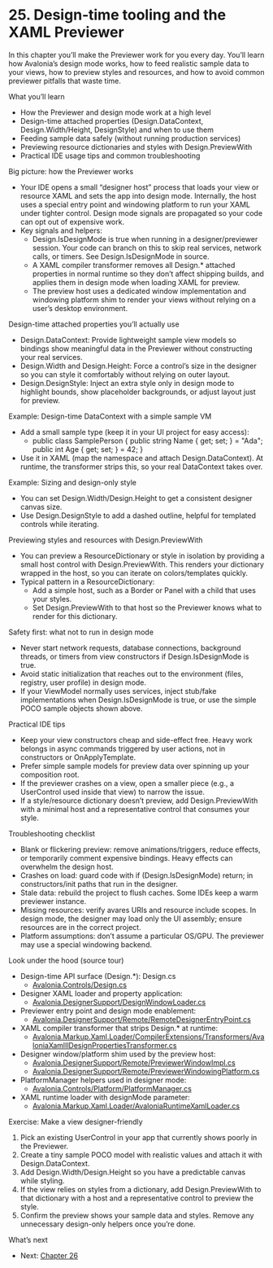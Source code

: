 # 25. Design‑time tooling and the XAML Previewer

In this chapter you’ll make the Previewer work for you every day. You’ll learn how Avalonia’s design mode works, how to feed realistic sample data to your views, how to preview styles and resources, and how to avoid common previewer pitfalls that waste time.

What you’ll learn
- How the Previewer and design mode work at a high level
- Design-time attached properties (Design.DataContext, Design.Width/Height, DesignStyle) and when to use them
- Feeding sample data safely (without running production services)
- Previewing resource dictionaries and styles with Design.PreviewWith
- Practical IDE usage tips and common troubleshooting

Big picture: how the Previewer works
- Your IDE opens a small “designer host” process that loads your view or resource XAML and sets the app into design mode. Internally, the host uses a special entry point and windowing platform to run your XAML under tighter control. Design mode signals are propagated so your code can opt out of expensive work.
- Key signals and helpers:
  - Design.IsDesignMode is true when running in a designer/previewer session. Your code can branch on this to skip real services, network calls, or timers. See Design.IsDesignMode in source.
  - A XAML compiler transformer removes all Design.* attached properties in normal runtime so they don’t affect shipping builds, and applies them in design mode when loading XAML for preview.
  - The preview host uses a dedicated window implementation and windowing platform shim to render your views without relying on a user’s desktop environment.

Design-time attached properties you’ll actually use
- Design.DataContext: Provide lightweight sample view models so bindings show meaningful data in the Previewer without constructing your real services.
- Design.Width and Design.Height: Force a control’s size in the designer so you can style it comfortably without relying on outer layout.
- Design.DesignStyle: Inject an extra style only in design mode to highlight bounds, show placeholder backgrounds, or adjust layout just for preview.

Example: Design-time DataContext with a simple sample VM
- Add a small sample type (keep it in your UI project for easy access):
  - public class SamplePerson { public string Name { get; set; } = "Ada"; public int Age { get; set; } = 42; }
- Use it in XAML (map the namespace and attach Design.DataContext). At runtime, the transformer strips this, so your real DataContext takes over.

Example: Sizing and design-only style
- You can set Design.Width/Design.Height to get a consistent designer canvas size.
- Use Design.DesignStyle to add a dashed outline, helpful for templated controls while iterating.

Previewing styles and resources with Design.PreviewWith
- You can preview a ResourceDictionary or style in isolation by providing a small host control with Design.PreviewWith. This renders your dictionary wrapped in the host, so you can iterate on colors/templates quickly.
- Typical pattern in a ResourceDictionary:
  - Add a simple host, such as a Border or Panel with a child that uses your styles.
  - Set Design.PreviewWith to that host so the Previewer knows what to render for this dictionary.

Safety first: what not to run in design mode
- Never start network requests, database connections, background threads, or timers from view constructors if Design.IsDesignMode is true.
- Avoid static initialization that reaches out to the environment (files, registry, user profile) in design mode.
- If your ViewModel normally uses services, inject stub/fake implementations when Design.IsDesignMode is true, or use the simple POCO sample objects shown above.

Practical IDE tips
- Keep your view constructors cheap and side-effect free. Heavy work belongs in async commands triggered by user actions, not in constructors or OnApplyTemplate.
- Prefer simple sample models for preview data over spinning up your composition root.
- If the previewer crashes on a view, open a smaller piece (e.g., a UserControl used inside that view) to narrow the issue.
- If a style/resource dictionary doesn’t preview, add Design.PreviewWith with a minimal host and a representative control that consumes your style.

Troubleshooting checklist
- Blank or flickering preview: remove animations/triggers, reduce effects, or temporarily comment expensive bindings. Heavy effects can overwhelm the design host.
- Crashes on load: guard code with if (Design.IsDesignMode) return; in constructors/init paths that run in the designer.
- Stale data: rebuild the project to flush caches. Some IDEs keep a warm previewer instance.
- Missing resources: verify avares URIs and resource include scopes. In design mode, the designer may load only the UI assembly; ensure resources are in the correct project.
- Platform assumptions: don’t assume a particular OS/GPU. The previewer may use a special windowing backend.

Look under the hood (source tour)
- Design-time API surface (Design.*): Design.cs
  - [Avalonia.Controls/Design.cs](https://github.com/AvaloniaUI/Avalonia/blob/master/src/Avalonia.Controls/Design.cs)
- Designer XAML loader and property application:
  - [Avalonia.DesignerSupport/DesignWindowLoader.cs](https://github.com/AvaloniaUI/Avalonia/blob/master/src/Avalonia.DesignerSupport/DesignWindowLoader.cs)
- Previewer entry point and design mode enablement:
  - [Avalonia.DesignerSupport/Remote/RemoteDesignerEntryPoint.cs](https://github.com/AvaloniaUI/Avalonia/blob/master/src/Avalonia.DesignerSupport/Remote/RemoteDesignerEntryPoint.cs)
- XAML compiler transformer that strips Design.* at runtime:
  - [Avalonia.Markup.Xaml.Loader/CompilerExtensions/Transformers/AvaloniaXamlIlDesignPropertiesTransformer.cs](https://github.com/AvaloniaUI/Avalonia/blob/master/src/Markup/Avalonia.Markup.Xaml.Loader/CompilerExtensions/Transformers/AvaloniaXamlIlDesignPropertiesTransformer.cs)
- Designer window/platform shim used by the preview host:
  - [Avalonia.DesignerSupport/Remote/PreviewerWindowImpl.cs](https://github.com/AvaloniaUI/Avalonia/blob/master/src/Avalonia.DesignerSupport/Remote/PreviewerWindowImpl.cs)
  - [Avalonia.DesignerSupport/Remote/PreviewerWindowingPlatform.cs](https://github.com/AvaloniaUI/Avalonia/blob/master/src/Avalonia.DesignerSupport/Remote/PreviewerWindowingPlatform.cs)
- PlatformManager helpers used in designer mode:
  - [Avalonia.Controls/Platform/PlatformManager.cs](https://github.com/AvaloniaUI/Avalonia/blob/master/src/Avalonia.Controls/Platform/PlatformManager.cs)
- XAML runtime loader with designMode parameter:
  - [Avalonia.Markup.Xaml.Loader/AvaloniaRuntimeXamlLoader.cs](https://github.com/AvaloniaUI/Avalonia/blob/master/src/Markup/Avalonia.Markup.Xaml.Loader/AvaloniaRuntimeXamlLoader.cs)

Exercise: Make a view designer-friendly
1) Pick an existing UserControl in your app that currently shows poorly in the Previewer.
2) Create a tiny sample POCO model with realistic values and attach it with Design.DataContext.
3) Add Design.Width/Design.Height so you have a predictable canvas while styling.
4) If the view relies on styles from a dictionary, add Design.PreviewWith to that dictionary with a host and a representative control to preview the style.
5) Confirm the preview shows your sample data and styles. Remove any unnecessary design-only helpers once you’re done.


What’s next
- Next: [Chapter 26](Chapter26.md)
